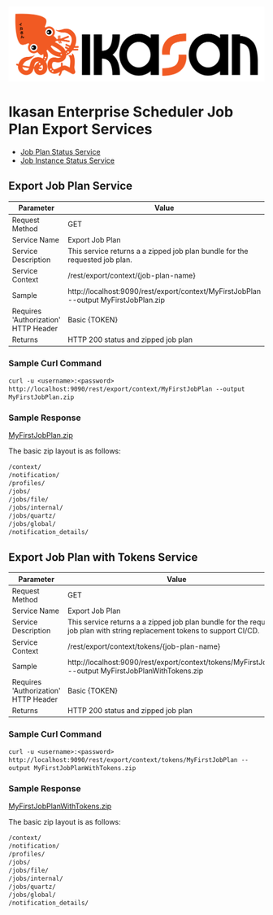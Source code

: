 ![IKASAN](../../../developer/docs/quickstart-images/Ikasan-title-transparent.png)

# Ikasan Enterprise Scheduler Job Plan Export Services

- [Job Plan Status Service](#job-plan-status-service)
- [Job Instance Status Service](#job-instance-status-service)

## Export Job Plan Service
| Parameter                            | Value                                                                                | 
|--------------------------------------|--------------------------------------------------------------------------------------|
| Request Method                       | GET                                                                                  |
| Service Name                         | Export Job Plan                                                                      |
| Service Description                  | This service returns a a zipped job plan bundle for the requested job plan.          |
| Service Context                      | /rest/export/context/{job-plan-name}                                                 |
| Sample                               | http://localhost:9090/rest/export/context/MyFirstJobPlan --output MyFirstJobPlan.zip |
| Requires 'Authorization' HTTP Header | Basic {TOKEN}                                                                        |
| Returns                              | HTTP 200 status and zipped job plan                                                  |

### Sample Curl Command
``` text
curl -u <username>:<password> http://localhost:9090/rest/export/context/MyFirstJobPlan --output MyFirstJobPlan.zip
```

### Sample Response
[MyFirstJobPlan.zip](./MyFirstJobPlan.zip)

The basic zip layout is as follows:

```text
/context/
/notification/
/profiles/
/jobs/
/jobs/file/ 
/jobs/internal/  
/jobs/quartz/ 
/jobs/global/
/notification_details/
```

## Export Job Plan with Tokens Service
| Parameter                            | Value                                                                                                                       | 
|--------------------------------------|-----------------------------------------------------------------------------------------------------------------------------|
| Request Method                       | GET                                                                                                                         |
| Service Name                         | Export Job Plan                                                                                                             |
| Service Description                  | This service returns a a zipped job plan bundle for the requested job plan with string replacement tokens to support CI/CD. |
| Service Context                      | /rest/export/context/tokens/{job-plan-name}                                                                                 |
| Sample                               | http://localhost:9090/rest/export/context/tokens/MyFirstJobPlan --output MyFirstJobPlanWithTokens.zip                       |
| Requires 'Authorization' HTTP Header | Basic {TOKEN}                                                                                                               |
| Returns                              | HTTP 200 status and zipped job plan                                                                                         |

### Sample Curl Command
``` text
curl -u <username>:<password> http://localhost:9090/rest/export/context/tokens/MyFirstJobPlan --output MyFirstJobPlanWithTokens.zip
```

### Sample Response
[MyFirstJobPlanWithTokens.zip](./MyFirstJobPlanWithTokens.zip)

The basic zip layout is as follows:

```text
/context/
/notification/
/profiles/
/jobs/
/jobs/file/ 
/jobs/internal/  
/jobs/quartz/ 
/jobs/global/
/notification_details/
```